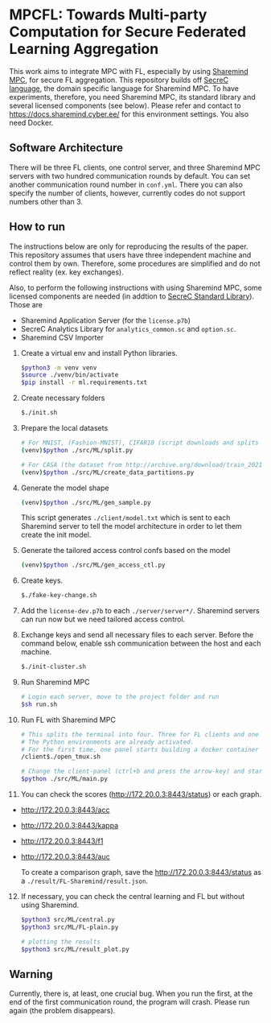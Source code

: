 # MPCFL: Towards Multi-party Computation for Secure Federated Learning Aggregation

This work aims to integrate MPC with FL, especially by using [Sharemind MPC](https://sharemind.cyber.ee/sharemind-mpc/), for secure FL aggregation. This repository builds off [SecreC language](https://sharemind-sdk.github.io/stdlib/reference/index.html), the domain specific language for Sharemind MPC. To have experiments, therefore, you need Sharemind MPC, its standard library and several licensed components (see below). Please refer and contact to <https://docs.sharemind.cyber.ee/> for this environment settings. You also need Docker.

## Software Architecture

There will be three FL clients, one control server, and three Sharemind MPC servers with two hundred communication rounds by default. You can set another communication round number in `conf.yml`. There you can also specify the number of clients, however, currently codes do not support numbers other than 3.

## How to run

The instructions below are only for reproducing the results of the paper. This repository assumes that users have three independent machine and control them by own. Therefore, some procedures are simplified and do not reflect reality (ex. key exchanges).

Also, to perform the following instructions with using Sharemind MPC, some licensed components are needed (in addtion to [SecreC Standard Library](https://sharemind-sdk.github.io/stdlib/reference/pages.html)). Those are
- Sharemind Application Server (for the `license.p7b`)
- SecreC Analytics Library for `analytics_common.sc` and `option.sc`.
- Sharemind CSV Importer

1. Create a virtual env and install Python libraries.

      ```sh
      $python3 -m venv venv
      $source ./venv/bin/activate
      $pip install -r ml.requirements.txt
      ```

2. Create necessary folders

      ```sh
      $./init.sh
      ```

3. Prepare the local datasets

      ```sh
      # For MNIST, (Fashion-MNIST), CIFAR10 (script downloads and splits into train&test datasets)
      (venv)$python ./src/ML/split.py

      # For CASA (the dataset from http://archive.org/download/train_20211025/train.csv and stored it in /data)
      (venv)$python ./src/ML/create_data_partitions.py
      ```

4. Generate the model shape

      ```sh
      (venv)$python ./src/ML/gen_sample.py
      ```

   This script generates `./client/model.txt` which is sent to each Sharemind server to tell the model architecture in order to let them create the init model.

5. Generate the tailored access control confs based on the model

      ```sh
      (venv)$python ./src/ML/gen_access_ctl.py
      ```

6. Create keys.

      ```sh
      $./fake-key-change.sh
      ```

7. Add the `license-dev.p7b` to each `./server/server*/`.
   Sharemind servers can run now but we need tailored access control.

8. Exchange keys and send all necessary files to each server.
   Before the command below, enable ssh communication between the host and each machine.

      ```sh
      $./init-cluster.sh
      ```

9. Run Sharemind MPC

      ```sh
      # Login each server, move to the project folder and run
      $sh run.sh
      ```

10. Run FL with Sharemind MPC

      ```sh
      # This splits the terminal into four. Three for FL clients and one for the control server.
      # The Python environments are already activated. 
      # For the first time, one panel starts building a docker container and this takes a time.
      /client$./open_tmux.sh

      # Change the client-panel (ctrl+b and press the arrow-key) and start FL.
      $python ./src/ML/main.py
      ```

11. You can check the scores (<http://172.20.0.3:8443/status>) or each graph.

+ <http://172.20.0.3:8443/acc>
+ <http://172.20.0.3:8443/kappa>
+ <http://172.20.0.3:8443/f1>
+ <http://172.20.0.3:8443/auc>

   To create a comparison graph, save the <http://172.20.0.3:8443/status> as a `./result/FL-Sharemind/result.json`.

12. If necessary, you can check the central learning and FL but without using Sharemind.

      ```sh
      $python3 src/ML/central.py
      $python3 src/ML/FL-plain.py

      # plotting the results
      $python3 src/ML/result_plot.py
      ```

## Warning

Currently, there is, at least, one crucial bug. When you run the first, at the end of the first communication round, the program will crash. Please run again (the problem disappears).  
